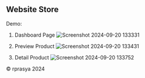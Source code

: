 ## Website Store

Demo:

1. Dashboard Page
![Screenshot 2024-09-20 133331](https://github.com/user-attachments/assets/e4f685ef-bc25-45a0-8140-b8667903cddc)

2. Preview Product
![Screenshot 2024-09-20 133431](https://github.com/user-attachments/assets/e50037ce-861c-4574-bb56-f667bb6fed19)

3. Detail Product
![Screenshot 2024-09-20 133752](https://github.com/user-attachments/assets/c82f429c-da7e-435c-9153-e72a6d5471c5)

©️ rprasya 2024
